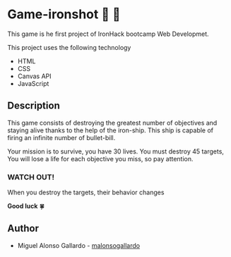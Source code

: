 # Game-ironshot :rocket: :space_invader:

This game is he first project of IronHack bootcamp Web Developmet.

This project uses the following technology

* HTML
* CSS
* Canvas API
* JavaScript


## Description

This game consists of destroying the greatest number of objectives and staying alive thanks to the help of the iron-ship. This ship is capable of firing an infinite number of bullet-bill.

Your mission is to survive, you have 30 lives. You must destroy 45 targets, You will lose a life for each objective you miss, so pay attention.

### WATCH OUT!
When you destroy the targets, their behavior changes

**Good luck** :four_leaf_clover:

## Author

- Miguel Alonso Gallardo - [malonsogallardo](https://github.com/malonsogallardo)


